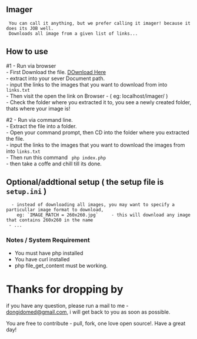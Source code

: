 ## Imager
     You can call it anything, but we prefer calling it imager! because it does its JOB well.
     Downloads all image from a given list of links...
     
## How to use
  #1 - Run via browser
    <br /> - First Download the file. <a href="https://github.com/dongido001/Imager/archive/master.zip"> DOwnload Here </a>
    <br /> - extract into your sever Document path.
    <br /> - input the links to the images that you want to download from into `links.txt`
    <br /> - Then visit the open the link on Browser - ( eg: localhost/imager/ )
    <br /> - Check the folder where you extracted it to, you see a newly created folder, thats where your image is!
    
  #2 - Run via command line.
    <br /> - Extract the file into a folder.
    <br /> - Open your command prompt, then CD into the folder where you extracted the file.
    <br /> -  input the links to the images that you want to download the images from into `links.txt`
    <br /> - Then run this command ` php index.php`
    <br /> - then take a coffe and chill till its done.
    
## Optional/addtional setup ( the setup file is `setup.ini` )

      - instead of downloading all images, you may want to specify a particullar image format to download,
        eg: `IMAGE_MATCH = 260x260.jpg`     - this will download any image that contains 260x260 in the name
     - ... 
      
     
    
### Notes / System Requirement
   - You must have php installed
   - You have curl installed
   - php file_get_content must be working.
   
 # Thanks for dropping by
if you have any question, please run a mail to me - dongidomed@gmail.com, i will get back to you as soon as possible.

You are free to contribute - pull, fork, one love open source!. Have a great day!

